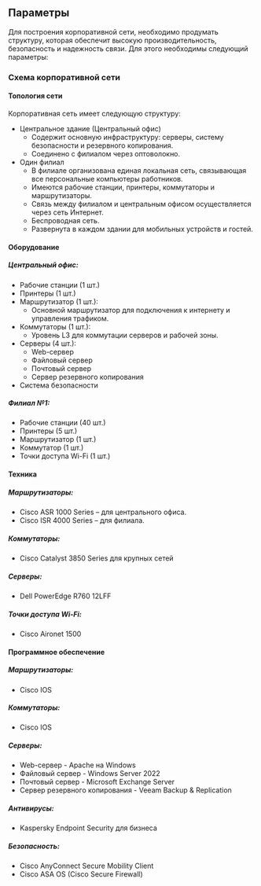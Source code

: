 ## Параметры
Для построения корпоративной сети, необходимо продумать структуру, которая обеспечит высокую производительность, безопасность и надежность связи. Для этого необходимы следующий параметры:

### Схема корпоративной сети

#### Топология сети
Корпоративная сеть имеет следующую структуру:
* Центральное здание (Центральный офис)
  * Содержит основную инфраструктуру: серверы, систему безопасности и резервного копирования.
  * Соединено с филиалом через оптоволокно.
* Один филиал
  * В филиале организована единая локальная сеть, связывающая все персональные компьютеры работников.
  * Имеются рабочие станции, принтеры, коммутаторы и маршрутизаторы.
  * Связь между филиалом и центральным офисом осуществляется через сеть Интернет.
  * Беспроводная сеть.
  * Развернута в каждом здании для мобильных устройств и гостей.

#### Оборудование

##### Центральный офис:
* Рабочие станции (1 шт.)
* Принтеры (1 шт.)
* Маршрутизатор (1 шт.):
  * Основной маршрутизатор для подключения к интернету и управления трафиком.
* Коммутаторы (1 шт.):
  * Уровень L3 для коммутации серверов и рабочей зоны.
* Серверы (4 шт.):
    * Web-сервер
    * Файловый сервер
    * Почтовый сервер
    * Сервер резервного копирования
* Система безопасности
 
##### Филиал №1:
* Рабочие станции (40 шт.)
* Принтеры (5 шт.)
* Маршрутизатор (1 шт.)
* Коммутатор (1 шт.)
* Точки доступа Wi-Fi (1 шт.)

#### Техника 

##### Маршрутизаторы:
* Cisco ASR 1000 Series – для центрального офиса.
* Cisco ISR 4000 Series – для филиала.

##### Коммутаторы:
* Cisco Catalyst 3850 Series для крупных сетей

##### Серверы:
* Dell PowerEdge R760 12LFF

##### Точки доступа Wi-Fi:
* Cisco Aironet 1500

#### Программное обеспечение

##### Маршрутизаторы:
* Cisco IOS

##### Коммутаторы:
* Cisco IOS

##### Серверы:
* Web-сервер - Apache на Windows
* Файловый сервер - Windows Server 2022
* Почтовый сервер - Microsoft Exchange Server
* Сервер резервного копирования - Veeam Backup & Replication

##### Антивирусы:
* Kaspersky Endpoint Security для бизнеса

##### Безопасность:
* Cisco AnyConnect Secure Mobility Client
* Cisco ASA OS (Cisco Secure Firewall)
